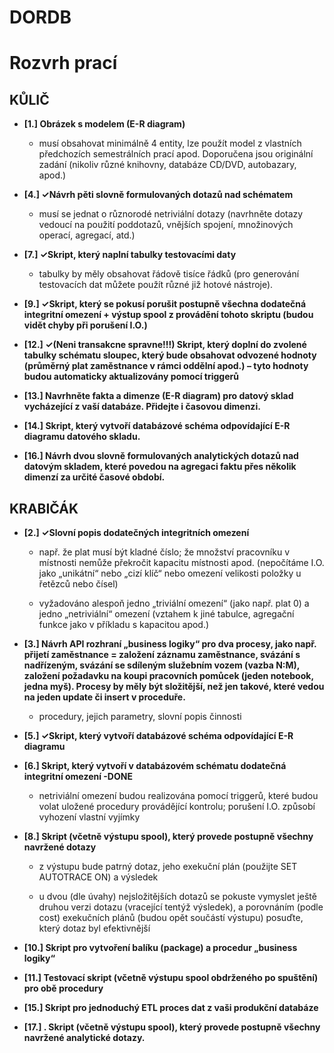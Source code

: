 # DORDB #


# Rozvrh prací #

## KŮLIČ ##
- **[1.] Obrázek s modelem (E-R diagram)**
	-  musí obsahovat minimálně 4 entity, lze použít model z vlastních předchozích
semestrálních prací apod. Doporučena jsou originální zadání (nikoliv různé knihovny,
databáze CD/DVD, autobazary, apod.)

- **[4.] ✓Návrh pěti slovně formulovaných dotazů nad schématem**
 
	- musí se jednat o různorodé
netriviální dotazy (navrhněte dotazy vedoucí na použití poddotazů, vnějších spojení,
množinových operací, agregací, atd.)

- **[7.] ✓Skript, který naplní tabulky testovacími daty**

	- tabulky by měly obsahovat řádově tisíce řádků
(pro generování testovacích dat můžete použít různé již hotové nástroje).

- **[9.] ✓Skript, který se pokusí porušit postupně všechna dodatečná integritní omezení + výstup spool z provádění tohoto skriptu (budou vidět chyby při porušení I.O.)**
- **[12.] ✓(Neni transakcne spravne!!!) Skript, který doplní do zvolené tabulky schématu sloupec, který bude obsahovat odvozené hodnoty (průměrný plat zaměstnance v rámci oddělní apod.) – tyto hodnoty budou automaticky aktualizovány pomocí triggerů**
- **[13.] Navrhněte fakta a dimenze (E-R diagram) pro datový sklad vycházející z vaší databáze. Přidejte i časovou dimenzi.**
- **[14.]  Skript, který vytvoří databázové schéma odpovídající E-R diagramu datového skladu.**
- **[16.] Návrh dvou slovně formulovaných analytických dotazů nad datovým skladem, které povedou na agregaci faktu přes několik dimenzí za určité časové období.**


## KRABIČÁK ##
- **[2.] ✓Slovní popis dodatečných integritních omezení**

	- např. že plat musí být kladné číslo; že množství pracovníku v místnosti nemůže překročit kapacitu místnosti apod. (nepočítáme I.O. jako „unikátní“ nebo „cizí klíč“
nebo omezení velikosti položky u řetězců nebo čísel)

	- vyžadováno alespoň jedno „triviální omezení“ (jako např. plat 0) a jedno
„netriviální“ omezení (vztahem k jiné tabulce, agregační funkce jako v příkladu
s kapacitou apod.)
- **[3.] Návrh API rozhraní „business logiky“ pro dva procesy, jako např. přijetí zaměstnance =
založení záznamu zaměstnance, svázání s nadřízeným, svázání se sdíleným služebním vozem
(vazba N:M), založení požadavku na koupi pracovních pomůcek (jeden notebook, jedna myš).
Procesy by měly být složitější, než jen takové, které vedou na jeden update či insert
v proceduře.**
	-  procedury, jejich parametry, slovní popis činnosti
- **[5.] ✓Skript, který vytvoří databázové schéma odpovídající E-R diagramu**
- **[6.] Skript, který vytvoří v databázovém schématu dodatečná integritní omezení -DONE**
	- netriviální omezení budou realizována pomocí triggerů, které budou volat uložené
procedury provádějící kontrolu; porušení I.O. způsobí vyhození vlastní vyjímky
- **[8.] Skript (včetně výstupu spool), který provede postupně všechny navržené dotazy**
	- z výstupu bude patrný dotaz, jeho exekuční plán (použijte SET AUTOTRACE ON) a
výsledek

	- u dvou (dle úvahy) nejsložitějších dotazů se pokuste vymyslet ještě druhou verzi
dotazu (vracející tentýž výsledek), a porovnáním (podle cost) exekučních plánů
(budou opět součástí výstupu) posuďte, který dotaz byl efektivnější

- **[10.] Skript pro vytvoření balíku (package) a procedur „business logiky“**
- **[11.] Testovací skript (včetně výstupu spool obdrženého po spuštění) pro obě procedury**
- **[15.] Skript pro jednoduchý ETL proces dat z vaši produkční databáze**
- **[17.] . Skript (včetně výstupu spool), který provede postupně všechny navržené analytické dotazy.**
